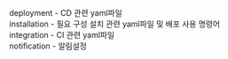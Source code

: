 deployment - CD 관련 yaml파일 <br>
installation - 필요 구성 설치 관련 yaml파일 및 배포 사용 명령어 <br>
integration - CI 관련 yaml파일 <br>
notification - 알림설정 <br>